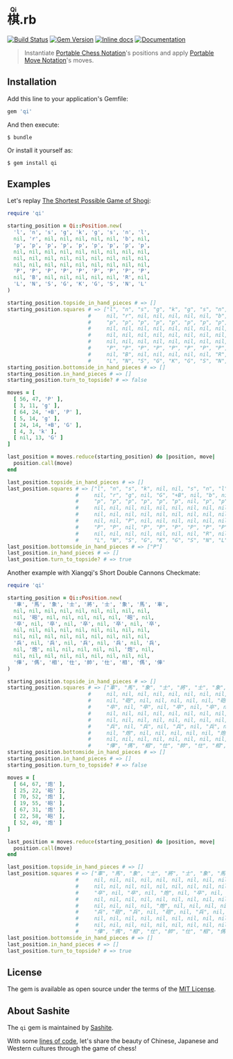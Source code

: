 # <span lang="zh"><ruby>棋<rt>Qi</rt></ruby></span>.rb

[![Build Status](https://travis-ci.org/sashite/qi.rb.svg?branch=master)](https://travis-ci.org/sashite/qi.rb)
[![Gem Version](https://badge.fury.io/rb/qi.svg)][gem]
[![Inline docs](https://inch-ci.org/github/sashite/qi.rb.svg?branch=master)][inchpages]
[![Documentation](https://img.shields.io/:yard-docs-38c800.svg)][rubydoc]

> Instantiate [Portable Chess Notation](https://developer.sashite.com/specs/portable-chess-notation)'s positions and apply [Portable Move Notation](https://developer.sashite.com/specs/portable-move-notation)'s moves.

## Installation

Add this line to your application's Gemfile:

```ruby
gem 'qi'
```

And then execute:

    $ bundle

Or install it yourself as:

    $ gem install qi

## Examples

Let's replay [The Shortest Possible Game of Shogi](https://userpages.monmouth.com/~colonel/shortshogi.html):

```ruby
require 'qi'

starting_position = Qi::Position.new(
  'l', 'n', 's', 'g', 'k', 'g', 's', 'n', 'l',
  nil, 'r', nil, nil, nil, nil, nil, 'b', nil,
  'p', 'p', 'p', 'p', 'p', 'p', 'p', 'p', 'p',
  nil, nil, nil, nil, nil, nil, nil, nil, nil,
  nil, nil, nil, nil, nil, nil, nil, nil, nil,
  nil, nil, nil, nil, nil, nil, nil, nil, nil,
  'P', 'P', 'P', 'P', 'P', 'P', 'P', 'P', 'P',
  nil, 'B', nil, nil, nil, nil, nil, 'R', nil,
  'L', 'N', 'S', 'G', 'K', 'G', 'S', 'N', 'L'
)

starting_position.topside_in_hand_pieces # => []
starting_position.squares # => ["l", "n", "s", "g", "k", "g", "s", "n", "l",
                          #     nil, "r", nil, nil, nil, nil, nil, "b", nil,
                          #     "p", "p", "p", "p", "p", "p", "p", "p", "p",
                          #     nil, nil, nil, nil, nil, nil, nil, nil, nil,
                          #     nil, nil, nil, nil, nil, nil, nil, nil, nil,
                          #     nil, nil, nil, nil, nil, nil, nil, nil, nil,
                          #     "P", "P", "P", "P", "P", "P", "P", "P", "P",
                          #     nil, "B", nil, nil, nil, nil, nil, "R", nil,
                          #     "L", "N", "S", "G", "K", "G", "S", "N", "L"]
starting_position.bottomside_in_hand_pieces # => []
starting_position.in_hand_pieces # => []
starting_position.turn_to_topside? # => false

moves = [
  [ 56, 47, 'P' ],
  [ 3, 11, 'g' ],
  [ 64, 24, '+B', 'P' ],
  [ 5, 14, 'g' ],
  [ 24, 14, '+B', 'G' ],
  [ 4, 3, 'k' ],
  [ nil, 13, 'G' ]
]

last_position = moves.reduce(starting_position) do |position, move|
  position.call(move)
end

last_position.topside_in_hand_pieces # => []
last_position.squares # => ["l", "n", "s", "k", nil, nil, "s", "n", "l",
                      #     nil, "r", "g", nil, "G", "+B", nil, "b", nil,
                      #     "p", "p", "p", "p", "p", "p", nil, "p", "p",
                      #     nil, nil, nil, nil, nil, nil, nil, nil, nil,
                      #     nil, nil, nil, nil, nil, nil, nil, nil, nil,
                      #     nil, nil, "P", nil, nil, nil, nil, nil, nil,
                      #     "P", "P", nil, "P", "P", "P", "P", "P", "P",
                      #     nil, nil, nil, nil, nil, nil, nil, "R", nil,
                      #     "L", "N", "S", "G", "K", "G", "S", "N", "L"]
last_position.bottomside_in_hand_pieces # => ["P"]
last_position.in_hand_pieces # => []
last_position.turn_to_topside? # => true
```

Another example with Xiangqi's Short Double Cannons Checkmate:

```ruby
require 'qi'

starting_position = Qi::Position.new(
  '車', '馬', '象', '士', '將', '士', '象', '馬', '車',
  nil, nil, nil, nil, nil, nil, nil, nil, nil,
  nil, '砲', nil, nil, nil, nil, nil, '砲', nil,
  '卒', nil, '卒', nil, '卒', nil, '卒', nil, '卒',
  nil, nil, nil, nil, nil, nil, nil, nil, nil,
  nil, nil, nil, nil, nil, nil, nil, nil, nil,
  '兵', nil, '兵', nil, '兵', nil, '兵', nil, '兵',
  nil, '炮', nil, nil, nil, nil, nil, '炮', nil,
  nil, nil, nil, nil, nil, nil, nil, nil, nil,
  '俥', '傌', '相', '仕', '帥', '仕', '相', '傌', '俥'
)

starting_position.topside_in_hand_pieces # => []
starting_position.squares # => ["車", "馬", "象", "士", "將", "士", "象", "馬", "車",
                          #     nil, nil, nil, nil, nil, nil, nil, nil, nil,
                          #     nil, "砲", nil, nil, nil, nil, nil, "砲", nil,
                          #     "卒", nil, "卒", nil, "卒", nil, "卒", nil, "卒",
                          #     nil, nil, nil, nil, nil, nil, nil, nil, nil,
                          #     nil, nil, nil, nil, nil, nil, nil, nil, nil,
                          #     "兵", nil, "兵", nil, "兵", nil, "兵", nil, "兵",
                          #     nil, "炮", nil, nil, nil, nil, nil, "炮", nil,
                          #     nil, nil, nil, nil, nil, nil, nil, nil, nil,
                          #     "俥", "傌", "相", "仕", "帥", "仕", "相", "傌", "俥"]
starting_position.bottomside_in_hand_pieces # => []
starting_position.in_hand_pieces # => []
starting_position.turn_to_topside? # => false

moves = [
  [ 64, 67, '炮' ],
  [ 25, 22, '砲' ],
  [ 70, 52, '炮' ],
  [ 19, 55, '砲' ],
  [ 67, 31, '炮' ],
  [ 22, 58, '砲' ],
  [ 52, 49, '炮' ]
]

last_position = moves.reduce(starting_position) do |position, move|
  position.call(move)
end

last_position.topside_in_hand_pieces # => []
last_position.squares # => ["車", "馬", "象", "士", "將", "士", "象", "馬", "車",
                      #     nil, nil, nil, nil, nil, nil, nil, nil, nil,
                      #     nil, nil, nil, nil, nil, nil, nil, nil, nil,
                      #     "卒", nil, "卒", nil, "炮", nil, "卒", nil, "卒",
                      #     nil, nil, nil, nil, nil, nil, nil, nil, nil,
                      #     nil, nil, nil, nil, "炮", nil, nil, nil, nil,
                      #     "兵", "砲", "兵", nil, "砲", nil, "兵", nil, "兵",
                      #     nil, nil, nil, nil, nil, nil, nil, nil, nil,
                      #     nil, nil, nil, nil, nil, nil, nil, nil, nil,
                      #     "俥", "傌", "相", "仕", "帥", "仕", "相", "傌", "俥"]
last_position.bottomside_in_hand_pieces # => []
last_position.in_hand_pieces # => []
last_position.turn_to_topside? # => true
```

## License

The gem is available as open source under the terms of the [MIT License](https://opensource.org/licenses/MIT).

## About Sashite

The `qi` gem is maintained by [Sashite](https://sashite.com/).

With some [lines of code](https://github.com/sashite/), let's share the beauty of Chinese, Japanese and Western cultures through the game of chess!

[gem]: https://rubygems.org/gems/qi
[inchpages]: https://inch-ci.org/github/sashite/qi.rb
[rubydoc]: https://rubydoc.info/gems/qi/frames
